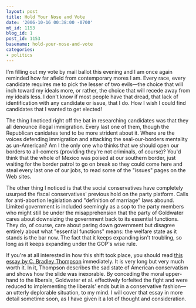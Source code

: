 ```yaml
---
layout: post
title: Hold Your Nose and Vote
date: '2006-10-16 00:38:00 -0700'
mt_id: 1153
blog_id: 1
post_id: 1153
basename: hold-your-nose-and-vote
categories:
- politics
---
```

<p>
I'm filling out my vote by mail ballot this evening and I am once again reminded how far afield from contemporary mores I am. Every race, every candidate requires me to pick the lesser of two evils&#x2014;the choice that will inch toward my ideals more, or rather, the choice that will recede away from my ideals less. I don't know if most people have that dread, that lack of identification with any candidate or issue, that I do. How I wish I could find candidates that I wanted to get elected!
</p>
<p>
The thing I noticed right off the bat in researching candidates was that they all denounce illegal immigration. Every last one of them, though the Republican canidates tend to be more strident about it. Where are the voices defending immigration and attacking the seal-our-borders mentality as un-American? Am I the only one who thinks that we should open our borders to all-comers (providing they're not criminals, of course)? You'd think that the whole of Mexico was poised at our southern border, just waiting for the border patrol to go on break so they could come here and steal every last one of our jobs, to read some of the "issues" pages on the Web sites.
</p>
<p>
The other thing I noticed is that the social conservatives have completely usurped the fiscal conservatives' previous hold on the party platform. Calls for anti-abortion legislation and "definition of marriage" laws abound. Limited government is included seemingly as a sop to the party members who might still be under the misapprehension that the party of Goldwater cares about downsizing the government back to its essential functions. They do, of course, care about paring down government but disagree entirely about what "essential functions" means: the welfare state as it stands is the bar now. The fact that it keeps expanding isn't troubling, so long as it keeps expanding under the GOP's wise rule.
</p>
<p>
If you're at all interested in how this shift took place, you should read <a href="http://www.theobjectivestandard.com/issues/2006-fall/decline-fall-american-conservatism.asp">this essay by C. Bradley Thompson</a> immediately. It is very long but very much worth it. In it, Thompson describes the sad state of American conservatism and shows how the slide was inexorable. By conceding the moral upper-hand to the liberals, Goldwater et al. effectively forfeited the fight and were reduced to implementing the liberals' ends but in a conservative fashion&#x2014;an utterly deplorable situation, to my mind. I will cover that essay in more detail sometime soon, as I have given it a lot of thought and consideration.
</p>
